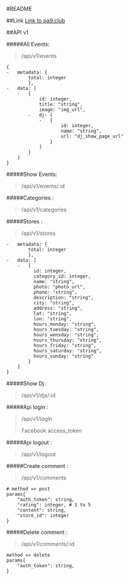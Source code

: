 #README


##Link
[Link to pa9.club](http://www.pa9.club/)


##API v1

#####All Events:
>/api/v1/events

```
{	
-	metadata: {
		total: integer
		},
-	data: [
	-	{
			id: integer,
			title: "string",
			image: "img_url",
		-	dj: [
			-	{
					id: integer,
					name: "string",
					url: "dj_show_page_url"
				}
			]
		}
	]
}
```

#####Show Events:
>/api/v1/events/:id

#####Categories :
>/api/v1/categories

#####Stores :
>/api/v1/stores


```
-	metadata: {
		total: integer
		},
-	data: [
	-	{
	      id: integer,
	      category_id: integer,
	      name: "string",
	      photo: "photo_url",
	      phone: "string",
	      description: "string",
	      city: "string",
	      address: "string",
	      lat: "string",
	      lon: "string",
	      hours_monday: "string",
	      hours_tuesday: "string",
	      hours_wensday: "string",
	      hours_thursday: "string",
	      hours_friday: "string",
	      hours_saturday: "string",
	      hours_sunday: "string"
		}
	]
}
```

#####Show Dj :
>/api/v1/djs/:id

#####Api login :
>/api/v1/login
>
>Facebook access_token

#####Api logout :
>/api/v1/logout

#####Create comment :
>/api/v1/comments

```
# method => post
params{
	"auth_token": string,
	"rating": integer, # 1 to 5 
	"content": string, 
	"store_id": integer
}
```

#####Delete comment :
>/api/v1/comments/:id

```
method => delete
params{
	"auth_token": string,
}
```
